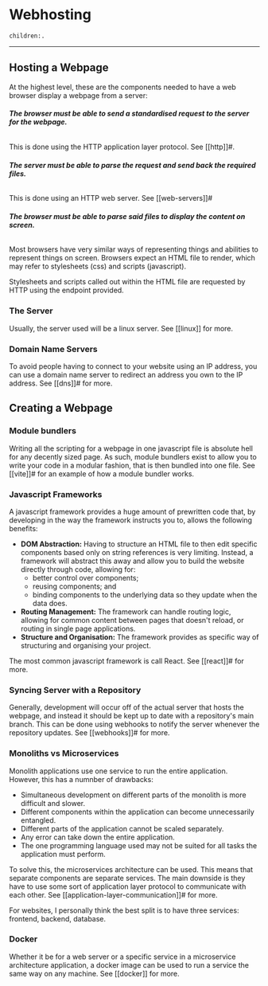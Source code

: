 # Webhosting
```query
children:.
```
---

## Hosting a Webpage
At the highest level, these are the components needed to have a web browser display a webpage from a server:

###### **The browser must be able to send a standardised request to the server for the webpage.**
This is done using the HTTP application layer protocol. See [[http]]#.

###### **The server must be able to parse the request and send back the required files.**
This is done using an HTTP web server. See [[web-servers]]#

###### **The browser must be able to parse said files to display the content on screen.**
Most browsers have very similar ways of representing things and abilities to represent things on screen. Browsers expect an HTML file to render, which may refer to stylesheets (css) and scripts (javascript).

Stylesheets and scripts called out within the HTML file are requested by HTTP using the endpoint provided.

### The Server
Usually, the server used will be a linux server. See [[linux]] for more.

### Domain Name Servers
To avoid people having to connect to your website using an IP address, you can use a domain name server to redirect an address you own to the IP address. See [[dns]]# for more.

## Creating a Webpage
### Module bundlers
Writing all the scripting for a webpage in one javascript file is absolute hell for any decently sized page. As such, module bundlers exist to allow you to write your code in a modular fashion, that is then bundled into one file. See [[vite]]# for an example of how a module bundler works.

### Javascript Frameworks
A javascript framework provides a huge amount of prewritten code that, by developing in the way the framework instructs you to, allows the following benefits:

* **DOM Abstraction:** Having to structure an HTML file to then edit specific components based only on string references is very limiting. Instead, a framework will abstract this away and allow you to build the website directly through code, allowing for: 
    * better control over components;
    * reusing components; and
    * binding components to the underlying data so they update when the data does.
* **Routing Management:** The framework can handle routing logic, allowing for common content between pages that doesn't reload, or routing in single page applications.
* **Structure and Organisation:** The framework provides as specific way of structuring and organising your project.

The most common javascript framework is call React. See [[react]]# for more.

### Syncing Server with a Repository
Generally, development will occur off of the actual server that hosts the webpage, and instead it should be kept up to date with a repository's main branch. This can be done using webhooks to notify the server whenever the repository updates. See [[webhooks]]# for more.

### Monoliths vs Microservices
Monolith applications use one service to run the entire application. However, this has a numnber of drawbacks:
* Simultaneous development on different parts of the monolith is more difficult and slower.
* Different components within the application can become unnecessarily entangled.
* Different parts of the application cannot be scaled separately.
* Any error can take down the entire application.
* The one programming language used may not be suited for all tasks the application must perform.

To solve this, the microservices architecture can be used. This means that separate components are separate services. The main downside is they have to use some sort of application layer protocol to communicate with each other. See [[application-layer-communication]]# for more.

For websites, I personally think the best split is to have three services: frontend, backend, database.

### Docker
Whether it be for a web server or a specific service in a microservice architecture application, a docker image can be used to run a service the same way on any machine. See [[docker]] for more.

